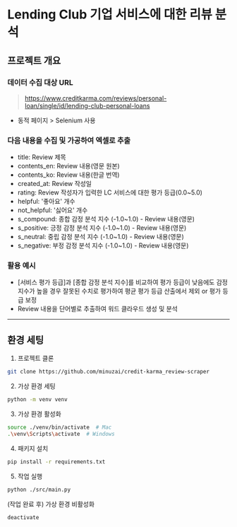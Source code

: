 # Lending Club 기업 서비스에 대한 리뷰 분석

## 프로젝트 개요

### 데이터 수집 대상 URL
> https://www.creditkarma.com/reviews/personal-loan/single/id/lending-club-personal-loans
- 동적 페이지 > Selenium 사용

### 다음 내용을 수집 및 가공하여 엑셀로 추출
- title: Review 제목
- contents_en: Review 내용(영문 원본)
- contents_ko: Review 내용(한글 번역)
- created_at: Review 작성일
- rating: Review 작성자가 입력한 LC 서비스에 대한 평가 등급(0.0~5.0)
- helpful: '좋아요' 개수
- not_helpful: '싫어요' 개수
- s_compound: 종합 감정 분석 지수 (-1.0~1.0) - Review 내용(영문) 
- s_positive: 긍정 감정 분석 지수 (-1.0~1.0) - Review 내용(영문) 
- s_neutral: 중립 감정 분석 지수 (-1.0~1.0) - Review 내용(영문) 
- s_negative: 부정 감정 분석 지수 (-1.0~1.0) - Review 내용(영문) 

### 활용 예시
- [서비스 평가 등급]과 [종합 감정 분석 지수]를 비교하여 
평가 등급이 낮음에도 감정 지수가 높을 경우 잘못된 수치로 평가하여 
평균 평가 등급 산출에서 제외 or 평가 등급 보정
- Review 내용을 단어별로 추출하여 워드 클라우드 생성 및 분석

---

## 환경 세팅

1. 프로젝트 클론
```bash
git clone https://github.com/minuzai/credit-karma_review-scraper
```

2. 가상 환경 세팅
```bash
python -m venv venv
```

3. 가상 환경 활성화
```bash
source ./venv/bin/activate  # Mac
.\venv\Scripts\activate  # Windows
```

4. 패키지 설치
```bash
pip install -r requirements.txt
```

5. 작업 실행
```bash
python ./src/main.py
```

(작업 완료 후) 가상 환경 비활성화
```bash
deactivate
```

